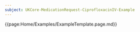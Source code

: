 ```yaml
---
subject: UKCore-MedicationRequest-CiprofloxacinIV-Example
---
```

{{page:Home/Examples/ExampleTemplate.page.md}}
